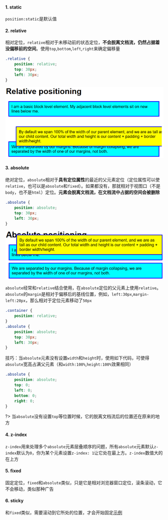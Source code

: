 #### 1. static

`position:static`是默认值

#### 2. relative

相对定位，`relative`相对于未移动前的状态定位，**不会脱离文档流，仍然占据着没偏移前的空间**。使用`top`,`bottom`,`left`,`right`来确定偏移量

```css
.relative {
    position: relative;
    top: 30px;
    left: 30px;
}
```

![image-20200104150747884](assets/position.png ":size=300")

#### 3. absolute

绝对定位，`absolute`相对于**具有定位属性**的最近的父元素定位（定位属性可以使`relative`，也可以是`absolute`和`fixed`）。如果都没有，那就相对于视图口（不是`body`，也不是`html`）定位。**元素会脱离文档流，在文档流中占据的空间会被删除**

```css
.absolute {
	position: absolute;
	top: 30px;
	left: 30px;
}
```

![image-20200104151839449](assets/position2.png ":size=300")

`absolute`经常和`relative`结合使用，在`absolute`定位的父元素上使用`relative`。`absolute`的`margin`是相对于偏移后的基线位置，例如，`left:30px`,`margin-left:20px`，那么相对于定位元素移动了`50px`

```css
.container {
	position: relative;
}
.absolute {
	position: absolute;
	top: 30px;
	left: 30px;
}
```

技巧：当`absolute`元素没有设置`width`和`height`时，使用如下代码，可使得`absolute`宽高占满父元素（和`width:100%`,`height:100%`效果相同）

```css
.absolute {
    position: absolute;
    top: 0;
    left: 0;
    bottom: 0;
    right: 0;
}
```

?> 当`absolute`没有设置`top`等位置时候，它的脱离文档流后的位置还在原来的地方

#### 4. z-index

`z-index`用来处理多个`absolute`元素层叠顺序的问题，所有`absolute`元素默认`z-index`默认为`0`，你为某个元素设置`z-index: 1`让它处在最上方。`z-index`数值大的在上方

#### 5. fixed

固定定位，`fixed`和`absolute`类似，只是它是相对浏览器窗口定位，滚条滚动，它不会移动，类似那种广告

#### 6. sticky

和`fixed`类似，需要滚动到它所处的位置，才会开始固定[示例](https://codepen.io/pen/?&editable=true)